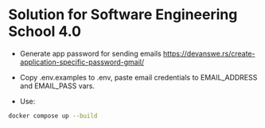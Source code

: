 # Solution for Software Engineering School 4.0

- Generate app password for sending emails 
https://devanswe.rs/create-application-specific-password-gmail/

- Copy .env.examples to .env, paste email credentials to EMAIL_ADDRESS and EMAIL_PASS vars.

- Use:

```sh 
docker compose up --build 
```